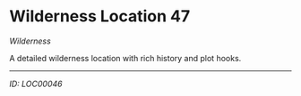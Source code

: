 # Wilderness Location 47

*Wilderness*

A detailed wilderness location with rich history and plot hooks.

---
*ID: LOC00046*